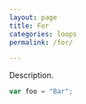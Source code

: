 ```yaml
---
layout: page
title: For
categories: loops
permalink: /for/

---
```


Description.

```js
var foo = "Bar";
```